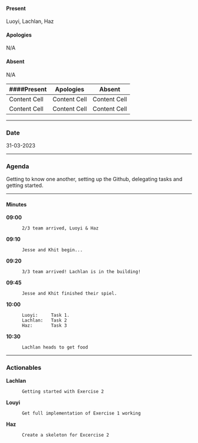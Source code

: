 #### Present     
Luoyi, Lachlan, Haz

#### Apologies    
N/A

#### Absent       
N/A

| ####Present  | Apologies | Absent |
| ------------- | ------------- | ------------- |
| Content Cell  | Content Cell  | Content Cell  |
| Content Cell  | Content Cell  | Content Cell  |
___
### Date 

31-03-2023
___
### Agenda
Getting to know one another, setting up the Github, delegating tasks and getting started. 
___
#### Minutes

        
**09:00**  
          
          2/3 team arrived, Luoyi & Haz
          
**09:10**  
          
          Jesse and Khit begin...
          
**09:20**  
          
          3/3 team arrived! Lachlan is in the building!
          
**09:45**  
          
          Jesse and Khit finished their spiel.  

**10:00**   

          Luoyi:     Task 1.  
          Lachlan:   Task 2 
          Haz:       Task 3
          
**10:30**   

          Lachlan heads to get food
          
          
___
### Actionables

**Lachlan**  
          
          Getting started with Exercise 2
          
**Louyi**  
          
          Get full implementation of Exercise 1 working
          
**Haz**  
          
          Create a skeleton for Excercise 2
          
        
